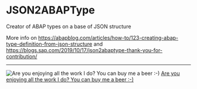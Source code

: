 # JSON2ABAPType
Creator of ABAP types on a base of JSON structure

More info on https://abapblog.com/articles/how-to/123-creating-abap-type-definition-from-json-structure and https://blogs.sap.com/2019/10/17/json2abaptype-thank-you-for-contribution/


---
![Are you enjoying all the work I do? You can buy me a beer :-)](https://github.com/fidley/falv/assets/7912195/8450c50f-2bfc-4a3b-86cc-c4d8b42ba191) [Are you enjoying all the work I do? You can buy me a beer :-)](https://www.buymeacoffee.com/AbapBlog)
